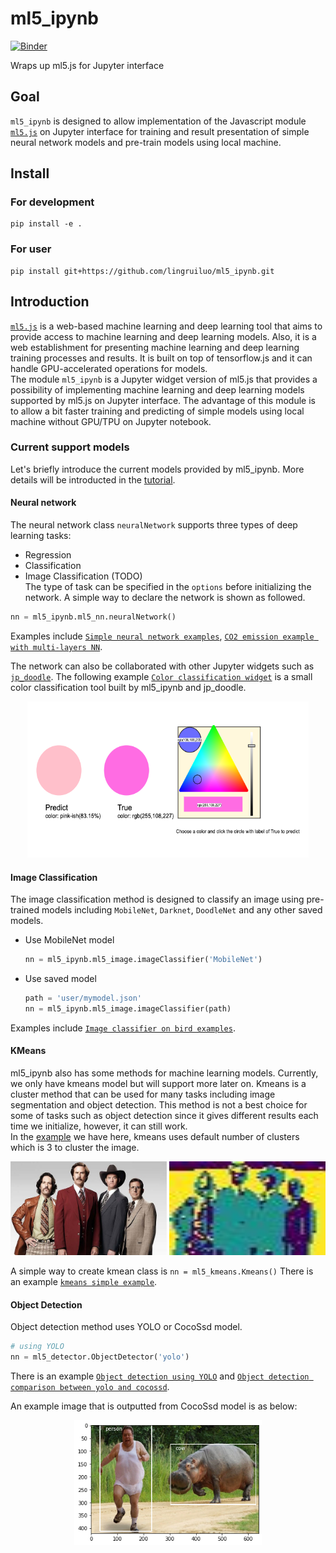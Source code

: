 # ml5_ipynb

[![Binder](https://mybinder.org/badge_logo.svg)](https://mybinder.org/v2/gh/lingruiluo/ml5_ipynb.git/HEAD)

Wraps up ml5.js for Jupyter interface

## Goal

`ml5_ipynb` is designed to allow implementation of the Javascript module [`ml5.js`](https://ml5js.org/) on Jupyter interface for training and result presentation of simple neural network models and pre-train models using local machine.

## Install

### For development
```
pip install -e .
```

### For user
```
pip install git+https://github.com/lingruiluo/ml5_ipynb.git
```

## Introduction

[`ml5.js`](https://ml5js.org/) is a web-based machine learning and deep learning tool that aims to provide access to machine learning and deep learning models. Also, it is a web establishment for presenting machine learning and deep learning training processes and results. It is built on top of tensorflow.js and it can handle GPU-accelerated operations for models.   
The module `ml5_ipynb` is a Jupyter widget version of ml5.js that provides a possibility of implementing machine learning and deep learning models supported by ml5.js on Jupyter interface. The advantage of this module is to allow a bit faster training and predicting of simple models using local machine without GPU/TPU on Jupyter notebook.

### Current support models

Let's briefly introduce the current models provided by ml5_ipynb. More details will be introducted in the [tutorial](https://github.com/lingruiluo/ml5_ipynb/blob/main/ml5_ipynb%20Tutorial.ipynb).

#### Neural network

The neural network class `neuralNetwork` supports three types of deep learning tasks:
  - Regression  
  - Classification   
  - Image Classification (TODO)     
The type of task can be specified in the `options` before initializing the network. A simple way to declare the network is shown as followed.
```python
nn = ml5_ipynb.ml5_nn.neuralNetwork()
```
Examples include [`Simple neural network examples`](https://github.com/lingruiluo/ml5_ipynb/blob/main/examples/Simple%20neural%20network%20examples.ipynb), [`CO2 emission example with multi-layers NN`](https://github.com/lingruiluo/ml5_ipynb/blob/main/examples/CO2%20Emission%20Example%20with%20multi-layers%20NN.ipynb).

The network can also be collaborated with other Jupyter widgets such as [`jp_doodle`](https://github.com/AaronWatters/jp_doodle). The following example [`Color classification widget`](https://github.com/lingruiluo/ml5_ipynb/blob/main/examples/Color%20classification%20widget.ipynb) is a small color classification tool built by ml5_ipynb and jp_doodle. 
<p align="center">
  <img src="examples/pic/color_widget.png" width="450" height="250" title="Color classification widget">
</p>



#### Image Classification

The image classification method is designed to classify an image using pre-trained models including `MobileNet`, `Darknet`, `DoodleNet` and any other saved models. 
  - Use MobileNet model
    ```python
    nn = ml5_ipynb.ml5_image.imageClassifier('MobileNet')
    ```   
  - Use saved model
    ```python
    path = 'user/mymodel.json'
    nn = ml5_ipynb.ml5_image.imageClassifier(path)
    ```
Examples include [`Image classifier on bird examples`](https://github.com/lingruiluo/ml5_ipynb/blob/main/examples/Image%20classifier%20on%20bird%20examples.ipynb).

#### KMeans

ml5_ipynb also has some methods for machine learning models. Currently, we only have kmeans model but will support more later on. Kmeans is a cluster method that can be used for many tasks including image segmentation and object detection. This method is not a best choice for some of tasks such as object detection since it gives different results each time we initialize, however, it can still work.   
In the [example](https://github.com/lingruiluo/ml5_ipynb/blob/main/examples/kmeans%20simple%20example.ipynb) we have here, kmeans uses default number of clusters which is 3 to cluster the image.  
<p align="center">
  <img src="examples/pic/faces.jpg" width="250" height="150" title="Original image">
  <img src="examples/pic/clustered.jpg" width="250" height="150" title="Clustered image">
</p>

A simple way to create kmean class is 
        ```
        nn = ml5_kmeans.Kmeans()
        ```
There is an example [`kmeans simple example`](https://github.com/lingruiluo/ml5_ipynb/blob/main/examples/kmeans%20simple%20example.ipynb).

#### Object Detection

Object detection method uses YOLO or CocoSsd model. 

```python
# using YOLO
nn = ml5_detector.ObjectDetector('yolo')
```
There is an example [`Object detection using YOLO`](https://github.com/lingruiluo/ml5_ipynb/blob/main/examples/Object%20Detection%20using%20YOLO.ipynb) and [`Object detection comparison between yolo and cocossd`](https://github.com/lingruiluo/ml5_ipynb/blob/main/examples/Object%20detection%20comparison%20between%20yolo%20and%20cocossd.ipynb).

An example image that is outputted from CocoSsd model is as below: 
<p align="center">
  <img src="examples/pic/coco.png" width="300" height="200" title="Cocossd">
</p>

